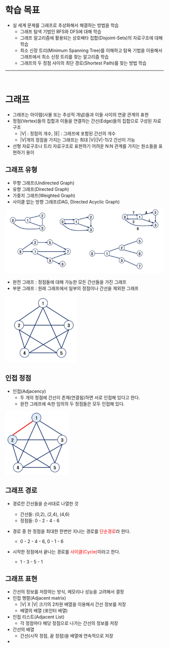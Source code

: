 # 학습 목표
- 실 세계 문제를 그래프로 추상화해서 해결하는 방법을 학습
  - 그래프 탐색 기법인 BFS와 DFS에 대해 학습
  - 그래프 알고리즘에 활용되는 상호배타 집합(Disjoint-Sets)의 자료구조에 대해 학습
  - 최소 신장 트리(Minimum Spanning Tree)를 이해하고 탐욕 기법을 이용해서 그래프에서 최소 신장 트리를 찾는 알고리즘 학습
  - 그래프의 두 정점 사이의 최단 경로(Shortest Path)를 찾는 방법 학습

---

</br>

# 그래프
- 그래프는 아이템(사물 또는 추상적 개념)들과 이들 사이의 연괄 관계의 표현
- 정점(Vertex)들의 집합과 이들을 연결하는 간선(Edge)들의 집합으로 구성된 자료 구조
  - |V| : 정점의 개수, |E| : 그래프에 포함된 간선의 개수
  - |V|개의 정점을 가지는 그래프는 최대 |V|(|V|-1)/2 간선이 가능
- 선형 자료구조나 트리 자료구조로 표현하기 어려운 N:N 관계를 가지는 원소들을 표현하기 용이

## 그래프 유형
- 무향 그래프(Undirected Graph)
- 유향 그래프(Directed Graph)
- 가중치 그래프(Weighted Graph)
- 사이클 없는 방향 그래프(DAG, Directed Acyclic Graph)

![그래프 종류](../assets/Graph_종류.png)

- 완전 그래프 : 정점들에 대해 가능한 모든 간선들을 가진 그래프
- 부분 그래프 : 원래 그래프에서 일부의 정점이나 간선을 제외한 그래프

![완전그래프](../assets/완전그래프.png)

## 인접 정점
- 인접(Adjacency) 
  - 두 개의 정점에 간선이 존재(연결됨)하면 서로 인접해 있다고 한다.
  - 완전 그래프에 속한 임의의 두 정점들은 모두 인접해 있다.

![완전그래프2](../assets/완전그래프2.png)

## 그래프 경로
- 경로란 간선들을 순서대로 나열한 것
  - 간선들: (0,2), (2,4), (4,6)
  - 정점들: 0 - 2 - 4 - 6

- 경로 중 한 정점을 최대한 한번만 지나는 경로를 <span style="color:red">단순경로</span>라 한다.
  - 0 - 2 - 4 - 6, 0 - 1 - 6

- 시작한 정점에서 끝나는 경로를 <span style="color:red">사이클(Cycle)</span>이라고 한다.
  - 1 - 3 - 5 - 1

## 그래프 표현
- 간선의 정보를 저장하는 방식, 메모리나 성능을 고려해서 결정
- 인접 행렬(Adjacent matrix)
  - |V| X |V| 크기의 2차원 배열을 이용해서 간선 정보를 저장
  - 배열의 배열 (포인터 배열)
- 인접 리스트(Adjacent List)
  - 각 정점마다 해당 정점으로 나가는 간선의 정보를 저장
- 간선의 배열
  - 간선(시작 정점, 끝 정점)을 배열에 연속적으로 저장
- 